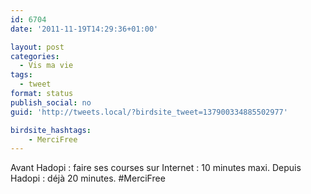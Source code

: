 ```yaml
---
id: 6704
date: '2011-11-19T14:29:36+01:00'

layout: post
categories:
  - Vis ma vie
tags:
  - tweet
format: status
publish_social: no
guid: 'http://tweets.local/?birdsite_tweet=137900334885502977'

birdsite_hashtags:
    - MerciFree
---
```


Avant Hadopi : faire ses courses sur Internet : 10 minutes maxi. Depuis Hadopi : déjà 20 minutes. #MerciFree